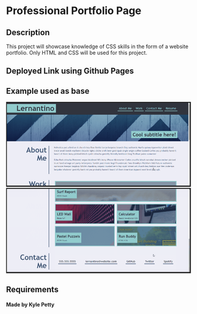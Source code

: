 # Professional Portfolio Page

## Description
This project will showcase knowledge of CSS skills in the form of a website portfolio. Only HTML and CSS will be used for this project.

## Deployed Link using Github Pages


## Example used as base

![Example Image](./assets/images/example1.png)
![Example Image](./assets/images/example2.png)

## Requirements

#### Made by Kyle Petty